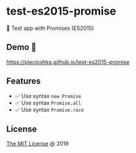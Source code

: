 # test-es2015-promise

:ledger: Test app with Promises (ES2015)

## Demo 🎉

<https://piecioshka.github.io/test-es2015-promise>

## Features

* :white_check_mark: Use syntax `new Promise`
* :white_check_mark: Use syntax `Promise.all`
* :white_check_mark: Use syntax `Promise.race`

## License

[The MIT License](http://piecioshka.mit-license.org) @ 2019
